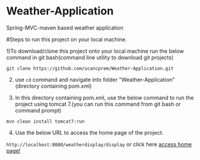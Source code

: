 # Weather-Application
Spring-MVC-maven based weather application

#Steps to run this project on your local machine.

1)To download/clone this project onto your local machine run the below command in git bash(command line utility to download git projects)

 `git clone https://github.com/ucancprem/Weather-Application.git`

2) use `cd` command and navigate into folder "Weather-Application" (directory containing pom.xml)

3) In this directory containing pom.xml, use the below command to run the project using tomcat 7.(you can run this command from git bash or command prompt)

`mvn clean install tomcat7:run`

4) Use the below URL to access the home page of the project.

`http://localhost:8080/weatherdisplay/display` or click here 
[access home page!](http://localhost:8080/weatherdisplay/display)



